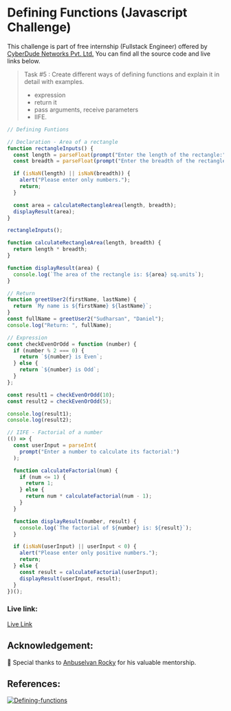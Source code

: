 # Defining Functions (Javascript Challenge)

This challenge is part of free internship (Fullstack Engineer) offered by [CyberDude Networks Pvt. Ltd.](https://cyberdudenetworks.com) You can find all the source code and live links below.

> Task #5 : Create different ways of defining functions and explain it in detail with examples.
>
> - expression
> - return it
> - pass arguments, receive parameters
> - IIFE.

```js
// Defining Funtions

// Declaration - Area of a rectangle
function rectangleInputs() {
  const length = parseFloat(prompt("Enter the length of the rectangle:"));
  const breadth = parseFloat(prompt("Enter the breadth of the rectangle:"));

  if (isNaN(length) || isNaN(breadth)) {
    alert("Please enter only numbers.");
    return;
  }

  const area = calculateRectangleArea(length, breadth);
  displayResult(area);
}

rectangleInputs();

function calculateRectangleArea(length, breadth) {
  return length * breadth;
}

function displayResult(area) {
  console.log(`The area of the rectangle is: ${area} sq.units`);
}

// Return
function greetUser2(firstName, lastName) {
  return `My name is ${firstName} ${lastName}`;
}
const fullName = greetUser2("Sudharsan", "Daniel");
console.log("Return: ", fullName);

// Expression
const checkEvenOrOdd = function (number) {
  if (number % 2 === 0) {
    return `${number} is Even`;
  } else {
    return `${number} is Odd`;
  }
};

const result1 = checkEvenOrOdd(10);
const result2 = checkEvenOrOdd(5);

console.log(result1);
console.log(result2);

// IIFE - Factorial of a number
(() => {
  const userInput = parseInt(
    prompt("Enter a number to calculate its factorial:")
  );

  function calculateFactorial(num) {
    if (num <= 1) {
      return 1;
    } else {
      return num * calculateFactorial(num - 1);
    }
  }

  function displayResult(number, result) {
    console.log(`The factorial of ${number} is: ${result}`);
  }

  if (isNaN(userInput) || userInput < 0) {
    alert("Please enter only positive numbers.");
    return;
  } else {
    const result = calculateFactorial(userInput);
    displayResult(userInput, result);
  }
})();
```

### Live link:

[Live Link](https://danielace1.github.io/cyberdude-challenges/javascript/01-vanilla-js/05-defining-functions/)

## Acknowledgement:

🎉 Special thanks to [Anbuselvan Rocky](https://github.com/anburocky3) for his valuable mentorship.

## References:

[![Defining-functions](https://img.youtube.com/vi/xqkGxTdVWfw/0.jpg)](https://www.youtube.com/watch?v=xqkGxTdVWfw "Defining-functions")

